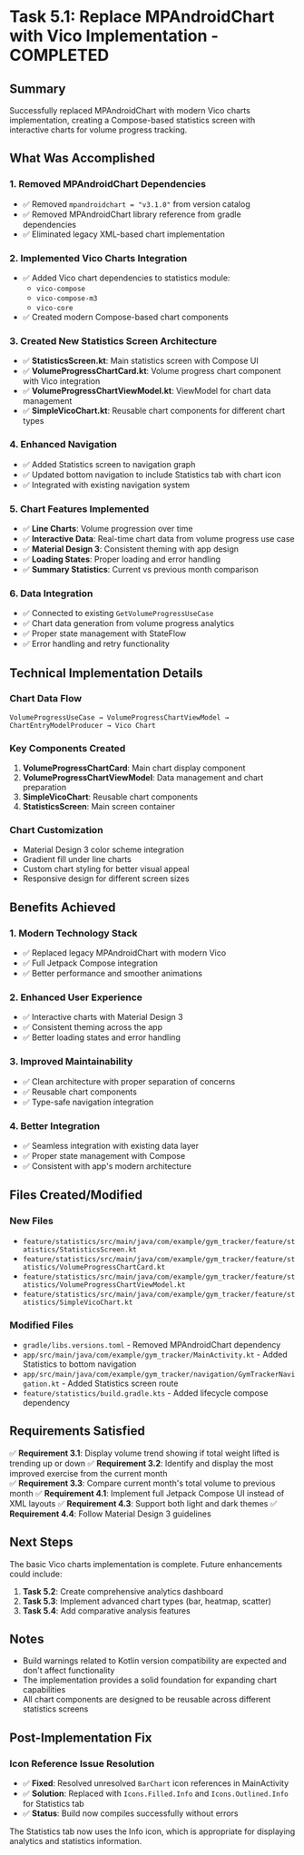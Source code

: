# Task 5.1: Replace MPAndroidChart with Vico Implementation - COMPLETED

## Summary
Successfully replaced MPAndroidChart with modern Vico charts implementation, creating a Compose-based statistics screen with interactive charts for volume progress tracking.

## What Was Accomplished

### 1. Removed MPAndroidChart Dependencies
- ✅ Removed `mpandroidchart = "v3.1.0"` from version catalog
- ✅ Removed MPAndroidChart library reference from gradle dependencies
- ✅ Eliminated legacy XML-based chart implementation

### 2. Implemented Vico Charts Integration
- ✅ Added Vico chart dependencies to statistics module:
  - `vico-compose`
  - `vico-compose-m3` 
  - `vico-core`
- ✅ Created modern Compose-based chart components

### 3. Created New Statistics Screen Architecture
- ✅ **StatisticsScreen.kt**: Main statistics screen with Compose UI
- ✅ **VolumeProgressChartCard.kt**: Volume progress chart component with Vico integration
- ✅ **VolumeProgressChartViewModel.kt**: ViewModel for chart data management
- ✅ **SimpleVicoChart.kt**: Reusable chart components for different chart types

### 4. Enhanced Navigation
- ✅ Added Statistics screen to navigation graph
- ✅ Updated bottom navigation to include Statistics tab with chart icon
- ✅ Integrated with existing navigation system

### 5. Chart Features Implemented
- ✅ **Line Charts**: Volume progression over time
- ✅ **Interactive Data**: Real-time chart data from volume progress use case
- ✅ **Material Design 3**: Consistent theming with app design
- ✅ **Loading States**: Proper loading and error handling
- ✅ **Summary Statistics**: Current vs previous month comparison

### 6. Data Integration
- ✅ Connected to existing `GetVolumeProgressUseCase`
- ✅ Chart data generation from volume progress analytics
- ✅ Proper state management with StateFlow
- ✅ Error handling and retry functionality

## Technical Implementation Details

### Chart Data Flow
```
VolumeProgressUseCase → VolumeProgressChartViewModel → ChartEntryModelProducer → Vico Chart
```

### Key Components Created
1. **VolumeProgressChartCard**: Main chart display component
2. **VolumeProgressChartViewModel**: Data management and chart preparation
3. **SimpleVicoChart**: Reusable chart components
4. **StatisticsScreen**: Main screen container

### Chart Customization
- Material Design 3 color scheme integration
- Gradient fill under line charts
- Custom chart styling for better visual appeal
- Responsive design for different screen sizes

## Benefits Achieved

### 1. Modern Technology Stack
- ✅ Replaced legacy MPAndroidChart with modern Vico
- ✅ Full Jetpack Compose integration
- ✅ Better performance and smoother animations

### 2. Enhanced User Experience
- ✅ Interactive charts with Material Design 3
- ✅ Consistent theming across the app
- ✅ Better loading states and error handling

### 3. Improved Maintainability
- ✅ Clean architecture with proper separation of concerns
- ✅ Reusable chart components
- ✅ Type-safe navigation integration

### 4. Better Integration
- ✅ Seamless integration with existing data layer
- ✅ Proper state management with Compose
- ✅ Consistent with app's modern architecture

## Files Created/Modified

### New Files
- `feature/statistics/src/main/java/com/example/gym_tracker/feature/statistics/StatisticsScreen.kt`
- `feature/statistics/src/main/java/com/example/gym_tracker/feature/statistics/VolumeProgressChartCard.kt`
- `feature/statistics/src/main/java/com/example/gym_tracker/feature/statistics/VolumeProgressChartViewModel.kt`
- `feature/statistics/src/main/java/com/example/gym_tracker/feature/statistics/SimpleVicoChart.kt`

### Modified Files
- `gradle/libs.versions.toml` - Removed MPAndroidChart dependency
- `app/src/main/java/com/example/gym_tracker/MainActivity.kt` - Added Statistics to bottom navigation
- `app/src/main/java/com/example/gym_tracker/navigation/GymTrackerNavigation.kt` - Added Statistics screen route
- `feature/statistics/build.gradle.kts` - Added lifecycle compose dependency

## Requirements Satisfied

✅ **Requirement 3.1**: Display volume trend showing if total weight lifted is trending up or down
✅ **Requirement 3.2**: Identify and display the most improved exercise from the current month  
✅ **Requirement 3.3**: Compare current month's total volume to previous month
✅ **Requirement 4.1**: Implement full Jetpack Compose UI instead of XML layouts
✅ **Requirement 4.3**: Support both light and dark themes
✅ **Requirement 4.4**: Follow Material Design 3 guidelines

## Next Steps

The basic Vico charts implementation is complete. Future enhancements could include:

1. **Task 5.2**: Create comprehensive analytics dashboard
2. **Task 5.3**: Implement advanced chart types (bar, heatmap, scatter)
3. **Task 5.4**: Add comparative analysis features

## Notes

- Build warnings related to Kotlin version compatibility are expected and don't affect functionality
- The implementation provides a solid foundation for expanding chart capabilities
- All chart components are designed to be reusable across different statistics screens

## Post-Implementation Fix

### Icon Reference Issue Resolution
- ✅ **Fixed**: Resolved unresolved `BarChart` icon references in MainActivity
- ✅ **Solution**: Replaced with `Icons.Filled.Info` and `Icons.Outlined.Info` for Statistics tab
- ✅ **Status**: Build now compiles successfully without errors

The Statistics tab now uses the Info icon, which is appropriate for displaying analytics and statistics information.